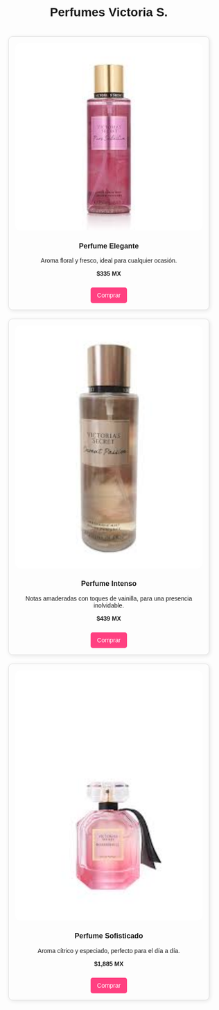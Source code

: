<html lang="es">
<head>
    <meta charset="UTF-8">
    <meta name="viewport" content="width=device-width, initial-scale=1.0">
    <title>Catálogo de Perfumes</title>
    <style>
        body {
            font-family: Arial, sans-serif;
            margin: 0;
            padding: 20px;
            text-align: center;
        }
        .catalogo {
            display: grid;
            grid-template-columns: repeat(auto-fit, minmax(250px, 1fr));
            gap: 20px;
            padding: 20px;
        }
        .producto {
            border: 1px solid #ddd;
            padding: 15px;
            border-radius: 10px;
            box-shadow: 2px 2px 10px rgba(0,0,0,0.1);
        }
        .producto img {
            width: 100%;
            height: auto;
            border-radius: 10px;
        }
        .boton-comprar {
            display: inline-block;
            margin-top: 10px;
            padding: 10px 15px;
            background-color: #ff4081;
            color: white;
            text-decoration: none;
            border-radius: 5px;
        }
    </style>
</head>
<body>
    <h1>Perfumes Victoria S.</h1>
    <div class="catalogo">
        <div class="producto">
            <img src="descarga.jpg" alt="Perfume Elegante">
            <h3>Perfume Elegante</h3>
            <p>Aroma floral y fresco, ideal para cualquier ocasión.</p>
            <p><strong>$335 MX</strong></p>
            <a href="https://www.victoriassecret.mx/mist-corporal-pure-seduction-11204717-1340/p" class="boton-comprar">Comprar</a>
        </div>
        <div class="producto">
            <img src="descarga (1).jpg" alt="Perfume Intenso">
            <h3>Perfume Intenso</h3>
            <p>Notas amaderadas con toques de vainilla, para una presencia inolvidable.</p>
            <p><strong>$439 MX</strong></p>
            <a href="https://www.victoriassecret.mx/mist-corporal-coconut-passion-11204717-3336/p" class="boton-comprar">Comprar</a>
        </div>
        <div class="producto">
            <img src="descarga (2).jpg" alt="Perfume Sofisticado">
            <h3>Perfume Sofisticado</h3>
            <p>Aroma cítrico y especiado, perfecto para el día a día.</p>
            <p><strong>$1,885 MX</strong></p>
            <a href="https://www.victoriassecret.mx/perfume-bombshell-50-ml-11189378-2457/p" class="boton-comprar">Comprar</a>
        </div>
    </div>
</body>
</html>

